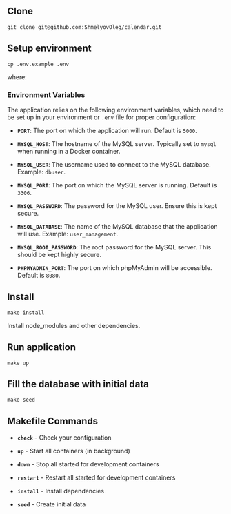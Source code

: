 ## Clone

```shell
git clone git@github.com:ShmelyovOleg/calendar.git
```

## Setup environment

```shell
cp .env.example .env
```

where:

### Environment Variables

The application relies on the following environment variables, which need to be set up in your environment or `.env` file for proper configuration:

- **`PORT`**: The port on which the application will run. Default is `5000`.

- **`MYSQL_HOST`**: The hostname of the MySQL server. Typically set to `mysql` when running in a Docker container.

- **`MYSQL_USER`**: The username used to connect to the MySQL database. Example: `dbuser`.

- **`MYSQL_PORT`**: The port on which the MySQL server is running. Default is `3306`.

- **`MYSQL_PASSWORD`**: The password for the MySQL user. Ensure this is kept secure.

- **`MYSQL_DATABASE`**: The name of the MySQL database that the application will use. Example: `user_management`.

- **`MYSQL_ROOT_PASSWORD`**: The root password for the MySQL server. This should be kept highly secure.

- **`PHPMYADMIN_PORT`**: The port on which phpMyAdmin will be accessible. Default is `8080`.

## Install

```shell
make install
```

Install node_modules and other dependencies.

## Run application

```shell
make up
```

## Fill the database with initial data

```shell
make seed
```

## Makefile Commands

- **`check`** - Check your configuration

- **`up`** - Start all containers (in background)

- **`down`** - Stop all started for development containers

- **`restart`** - Restart all started for development containers

- **`install`** - Install dependencies

- **`seed`** - Create initial data
